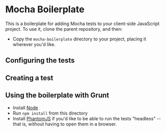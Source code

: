 # Mocha Boilerplate

This is a boilerplate for adding Mocha tests to your client-side JavaScript project. To use it, clone the parent repository, and then:

- Copy the `mocha-boilerplate` directory to your project, placing it wherever you'd like.

## Configuring the tests

## Creating a test

## Using the boilerplate with Grunt

- Install [Node]()
- Run `npm install` from this directory
- Install [PhantomJS](http://phantomjs.org/download.html) if you'd like to be able to run the tests "headless" -- that is, without having to open them in a browser.
